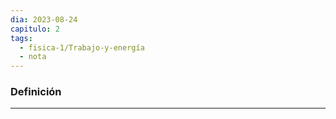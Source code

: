 ```yaml
---
dia: 2023-08-24
capitulo: 2
tags:
  - fisica-1/Trabajo-y-energía
  - nota
---
```

### Definición
---
